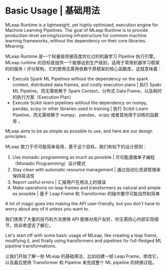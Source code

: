 # Basic Usage | 基础用法

MLeap Runtime is a lightweight, yet highly optimized, execution engine for Machine Learning Pipelines. The goal of MLeap Runtime is to provide production-level serving/scoring infrastructure for common machine learning frameworks, without the dependency on their core libraries. Meaning:

MLeap Runtime 是一个轻量级但被高度优化过的机器学习 Pipeline 执行引擎。MLeap runtime 的目标是提供一个能够达到生产级别，适用于常用机器学习框架的的服务 / 评分架构，它的使用无需再依赖于原框架的核心函数库，这就意味着：

* Execute Spark ML Pipelines without the dependency on the spark context, distributed data frames, and costly execution plans | 执行 Spakr ML Pipeline，而无需依赖于 Spark Context，分布式 Data Frame，以及耗时的执行方案（Execution Plan）
* Execute Scikit-learn pipelines without the dependency on numpy, pandas, scipy or other libraries used in training | 执行 Scikit-Learn Pipeline，而无需依赖于 numpy、pandas、scipy 或者其他用于训练的函数库 。  

MLeap aims to be as simple as possible to use, and here are our design principles:

MLeap 致力于尽可能简单易用，基于这个目标，我们有如下的设计原则：  

1. Use monadic programming as much as possible | 尽可能遵循单子编程（Monadic Programming）设计模式
2. Stay clean with automatic resource management | 通过自动化资源管理来保持简洁性
3. Report useful errors | 汇报用户在用法上的错误
4. Make operations on leap frames and transformers as natural and simple as possible | 基于 Leap Frame 和 Transformer 的操作要尽可能自然和简单

A lot of magic goes into making the API user-friendly, but you don't have to worry about any of it unless you want to.

我们使用了大量的技巧和方法使得 API 能够对用户友好，你无需担心内部实现细节，除非希望去了解它。  

Let's start off with some basic usage of MLeap, like creating a leap frame, modifying it, and finally using transformers and pipelines for full-fledged ML pipeline transformations.

让我们开始了解一些 MLeap 的基础用法，比如创建一帧 Leap Frame，修改它，以及最后使用 Transformer 和 Pipeline 来完成整个 ML pipeline 的转换过程。  